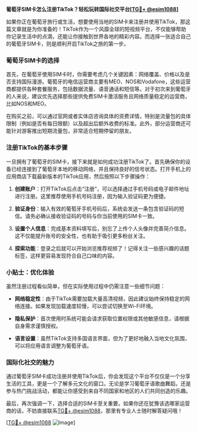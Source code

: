 **葡萄牙SIM卡怎么注册TikTok？轻松玩转国际社交平台[[TG💪+ @esim1088](https://t.me/s/esim1088)]**

如果你正在葡萄牙旅行或生活，想要使用当地的SIM卡来注册并使用TikTok，那这篇文章就是为你准备的！TikTok作为一个风靡全球的短视频平台，不仅能够帮助你记录生活中的点滴，还能让你接触到世界各地的精彩内容。而选择一张适合自己的葡萄牙SIM卡，则是顺利开启TikTok之旅的第一步。

### 葡萄牙SIM卡的选择

首先，在葡萄牙使用SIM卡时，你需要考虑几个关键因素：网络覆盖、价格以及是否支持国际漫游。葡萄牙的电信运营商主要有MEO、NOS和Vodafone，这些运营商都提供各种套餐服务，包括数据流量、语音通话和短信等。对于初次来到葡萄牙的人来说，建议优先选择那些提供免费SIM卡激活服务且网络质量稳定的运营商，比如NOS和MEO。

在购买之前，可以通过官网或者实体店咨询具体的资费详情，特别是流量包的具体限制（例如是否有每日限额）以及超出后额外收费的标准。此外，部分运营商还可能针对游客推出短期流量包，非常适合短期停留的朋友。

### 注册TikTok的基本步骤

一旦拥有了葡萄牙的SIM卡，接下来就是如何成功注册TikTok了。首先确保你的设备已经连接到了葡萄牙本地的移动网络，并且保持良好的信号状态。打开手机上的应用商店下载最新版本的TikTok应用，然后按照以下步骤操作：

1. **创建账户**：打开TikTok后点击“注册”，可以选择通过手机号码或电子邮件地址进行注册。这里推荐使用手机号码注册，因为输入验证码更为便捷。
   
2. **验证身份**：输入有效的葡萄牙手机号码后，系统会发送一条包含验证码的短信。请务必确认接收验证码的号码与你当前使用的SIM卡一致。

3. **设置个人信息**：完成基本资料填写后，别忘了上传个人头像并完善简介信息。这不仅能提升账号的安全性，也有助于吸引更多粉丝关注。

4. **探索功能**：登录之后就可以开始浏览推荐视频了！记得关注一些感兴趣的话题标签，这样更容易发现符合自己口味的内容。

### 小贴士：优化体验

虽然注册过程看似简单，但在实际使用过程中仍需注意一些细节问题：

- **网络稳定性**：由于TikTok需要加载大量高清视频，因此建议始终保持稳定的网络连接。如果发现加载速度较慢，可以尝试切换至Wi-Fi环境。
  
- **隐私保护**：首次使用时系统可能会请求获取位置权限或其他敏感信息，请根据自身需求谨慎授权。

- **语言设置**：虽然TikTok支持多国语言界面，但为了更好地融入当地文化氛围，可以将应用语言调整为葡萄牙语。

### 国际化社交的魅力

通过葡萄牙SIM卡成功注册并使用TikTok后，你会发现这个平台不仅仅是一个分享生活的工具，更是一个了解多元文化的窗口。无论是学习葡萄牙语歌曲舞蹈，还是参与热门挑战活动，都能让你感受到来自不同国家和地区的人们共同创造的乐趣。

最后，再次强调一下，选择合适的SIM卡至关重要。如果你还在犹豫该选哪家运营商的话，不妨直接联系[TG💪+ @esim1088](https://t.me/s/esim1088)，那里有专业人士随时解答疑问哦！

[[TG💪+ @esim1088](https://t.me/s/esim1088) ![Image](https://i.postimg.cc/4NQfJmqS/Snipaste-2025-05-13-00-14-12.png)]